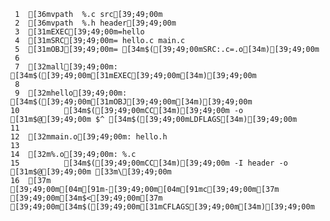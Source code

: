      1	[36mvpath  %.c src[39;49;00m
     2	[36mvpath  %.h header[39;49;00m
     3	[31mEXEC[39;49;00m=hello
     4	[31mSRC[39;49;00m= hello.c main.c
     5	[31mOBJ[39;49;00m= [34m$([39;49;00mSRC:.c=.o[34m)[39;49;00m
     6
     7	[32mall[39;49;00m: [34m$([39;49;00m[31mEXEC[39;49;00m[34m)[39;49;00m
     8
     9	[32mhello[39;49;00m: [34m$([39;49;00m[31mOBJ[39;49;00m[34m)[39;49;00m
    10	        [34m$([39;49;00mCC[34m)[39;49;00m -o [31m$@[39;49;00m $^ [34m$([39;49;00mLDFLAGS[34m)[39;49;00m
    11
    12	[32mmain.o[39;49;00m: hello.h
    13
    14	[32m%.o[39;49;00m: %.c
    15	        [34m$([39;49;00mCC[34m)[39;49;00m -I header -o [31m$@[39;49;00m [33m\[39;49;00m
    16	[37m        [39;49;00m[04m[91m-[39;49;00m[04m[91mc[39;49;00m[37m [39;49;00m[34m$<[39;49;00m[37m [39;49;00m[34m$([39;49;00m[31mCFLAGS[39;49;00m[34m)[39;49;00m
